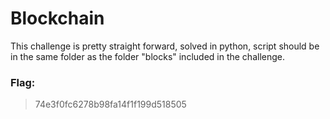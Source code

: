 # Blockchain

This challenge is pretty straight forward, solved in python, script should be in the same folder as the folder "blocks" included in the challenge.

### Flag:
> 74e3f0fc6278b98fa14f1f199d518505

